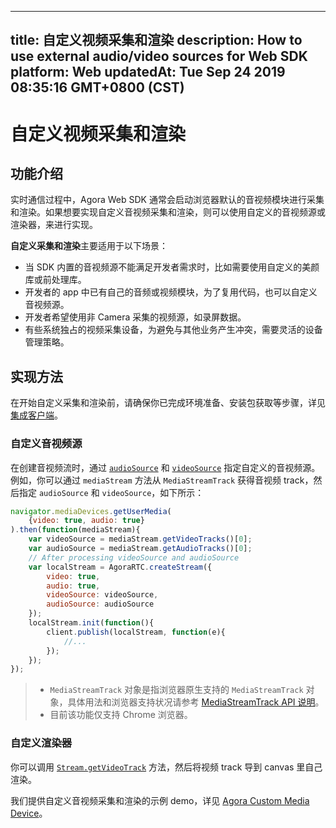 
---
title: 自定义视频采集和渲染
description: How to use external audio/video sources for Web SDK
platform: Web
updatedAt: Tue Sep 24 2019 08:35:16 GMT+0800 (CST)
---
# 自定义视频采集和渲染
## 功能介绍

实时通信过程中，Agora Web SDK 通常会启动浏览器默认的音视频模块进行采集和渲染。如果想要实现自定义音视频采集和渲染，则可以使用自定义的音视频源或渲染器，来进行实现。

**自定义采集和渲染**主要适用于以下场景：

- 当 SDK 内置的音视频源不能满足开发者需求时，比如需要使用自定义的美颜库或前处理库。
- 开发者的 app 中已有自己的音频或视频模块，为了复用代码，也可以自定义音视频源。
- 开发者希望使用非 Camera 采集的视频源，如录屏数据。
- 有些系统独占的视频采集设备，为避免与其他业务产生冲突，需要灵活的设备管理策略。

## 实现方法

在开始自定义采集和渲染前，请确保你已完成环境准备、安装包获取等步骤，详见[集成客户端](../../cn/Interactive%20Broadcast/web_prepare.md)。

### 自定义音视频源

在创建音视频流时，通过  [`audioSource`](https://docs.agora.io/cn/Interactive%20Broadcast/API%20Reference/web/interfaces/agorartc.streamspec.html#audiosource) 和  [`videoSource`](https://docs.agora.io/cn/Interactive%20Broadcast/API%20Reference/web/interfaces/agorartc.streamspec.html#videosource) 指定自定义的音视频源。例如，你可以通过 `mediaStream` 方法从 `MediaStreamTrack` 获得音视频 track，然后指定 `audioSource` 和 `videoSource`，如下所示：

```javascript
navigator.mediaDevices.getUserMedia(
    {video: true, audio: true}
).then(function(mediaStream){
    var videoSource = mediaStream.getVideoTracks()[0];
    var audioSource = mediaStream.getAudioTracks()[0];
    // After processing videoSource and audioSource
    var localStream = AgoraRTC.createStream({
        video: true,
        audio: true,
        videoSource: videoSource,
        audioSource: audioSource
    });
    localStream.init(function(){
        client.publish(localStream, function(e){
            //...
        });
    });
});
```

> - `MediaStreamTrack` 对象是指浏览器原生支持的 `MediaStreamTrack` 对象，具体用法和浏览器支持状况请参考 [MediaStreamTrack API 说明](https://developer.mozilla.org/en-US/docs/Web/API/MediaStreamTrack)。
> - 目前该功能仅支持 Chrome 浏览器。

### 自定义渲染器

你可以调用 [`Stream.getVideoTrack`](https://docs.agora.io/cn/Interactive%20Broadcast/API%20Reference/web/interfaces/agorartc.stream.html#getvideotrack)  方法，然后将视频 track 导到 canvas 里自己渲染。

我们提供自定义音视频采集和渲染的示例 demo，详见  [Agora Custom Media Device](https://github.com/AgoraIO/Advanced-Video/tree/master/Custom-Media-Device/Agora-Custom-VideoSource-Web)。
